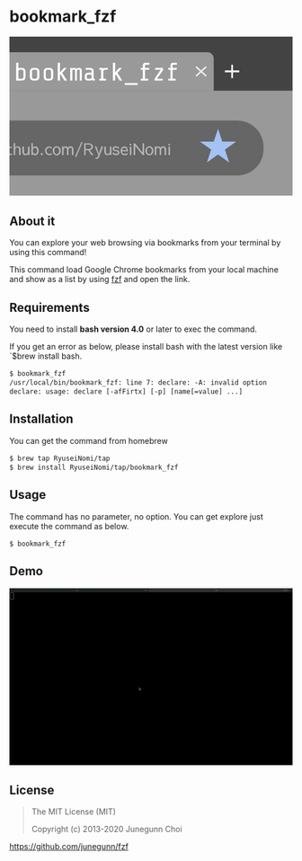 # bookmark_fzf

![](./assets/bookmark_fzf.jpg)

## About it

You can explore your web browsing via bookmarks from your terminal by using this command!

This command load Google Chrome bookmarks from your local machine and show as a list by using [fzf](https://github.com/junegunn/fzf) and open the link.

## Requirements

You need to install **bash version 4.0** or later to exec the command.

If you get an error as below, please install bash with the latest version like `$brew install bash.

```
$ bookmark_fzf
/usr/local/bin/bookmark_fzf: line 7: declare: -A: invalid option
declare: usage: declare [-afFirtx] [-p] [name[=value] ...]
```

## Installation

You can get the command from homebrew

```
$ brew tap RyuseiNomi/tap
$ brew install RyuseiNomi/tap/bookmark_fzf
```


## Usage

The command has no parameter, no option. You can get explore just execute the command as below.

```
$ bookmark_fzf
```

## Demo

![](./assets/demo.gif)

## License

> The MIT License (MIT)
>
> Copyright (c) 2013-2020 Junegunn Choi

https://github.com/junegunn/fzf
